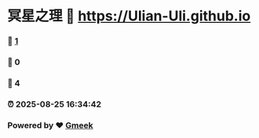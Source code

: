 # 冥星之理 :link: https://Ulian-Uli.github.io 
### :page_facing_up: [1](https://Ulian-Uli.github.io/tag.html) 
### :speech_balloon: 0 
### :hibiscus: 4 
### :alarm_clock: 2025-08-25 16:34:42 
### Powered by :heart: [Gmeek](https://github.com/Meekdai/Gmeek)
